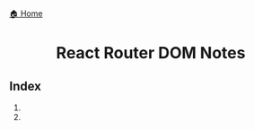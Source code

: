 <p><a href="../../README.md">🏠 Home</a></p>

<center><h1> React Router DOM Notes </h1> </center>

<h2> Index </h2>

1. []()
2. []()